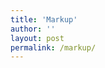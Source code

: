 ```yaml
---
title: 'Markup'
author: ''
layout: post
permalink: /markup/
---
```



<div id="master_container">
	<div id="map"></div>
</div>
